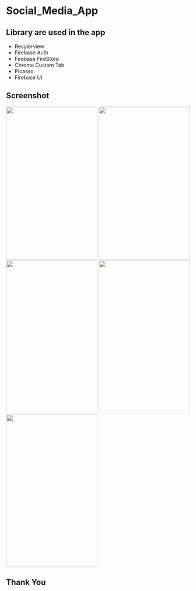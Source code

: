 # Social_Media_App
## Library are used in the app
- Recylerview
- Firebase Auth
- Firebase FireStore
- Chrome Custom Tab
- Picasso
- Firebase UI
## Screenshot
   <img src="https://i.imgur.com/DnicblK.jpg" width="250" height="418"> <img src="https://i.imgur.com/swuwCp6.jpg" width="250" height="418"> <img src="https://i.imgur.com/8H3Tkkk.jpg" width="250" height="418">  <img src="https://i.imgur.com/JVacbhL.jpg" width="250" height="418"> <img src="https://i.imgur.com/tUPSpdS.jpg" width="250" height="418">
   
## Thank You   

